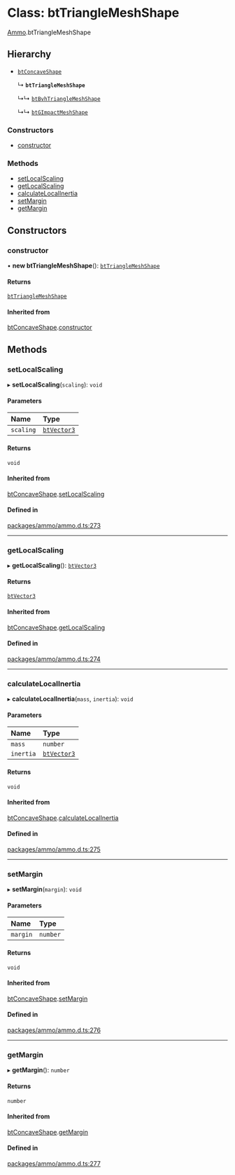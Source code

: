 # Class: btTriangleMeshShape

[Ammo](../modules/Ammo.md).btTriangleMeshShape

## Hierarchy

- [`btConcaveShape`](Ammo.btConcaveShape.md)

  ↳ **`btTriangleMeshShape`**

  ↳↳ [`btBvhTriangleMeshShape`](Ammo.btBvhTriangleMeshShape.md)

  ↳↳ [`btGImpactMeshShape`](Ammo.btGImpactMeshShape.md)

### Constructors

- [constructor](Ammo.btTriangleMeshShape.md#constructor)

### Methods

- [setLocalScaling](Ammo.btTriangleMeshShape.md#setlocalscaling)
- [getLocalScaling](Ammo.btTriangleMeshShape.md#getlocalscaling)
- [calculateLocalInertia](Ammo.btTriangleMeshShape.md#calculatelocalinertia)
- [setMargin](Ammo.btTriangleMeshShape.md#setmargin)
- [getMargin](Ammo.btTriangleMeshShape.md#getmargin)

## Constructors

### constructor

• **new btTriangleMeshShape**(): [`btTriangleMeshShape`](Ammo.btTriangleMeshShape.md)

#### Returns

[`btTriangleMeshShape`](Ammo.btTriangleMeshShape.md)

#### Inherited from

[btConcaveShape](Ammo.btConcaveShape.md).[constructor](Ammo.btConcaveShape.md#constructor)

## Methods

### setLocalScaling

▸ **setLocalScaling**(`scaling`): `void`

#### Parameters

| Name | Type |
| :------ | :------ |
| `scaling` | [`btVector3`](Ammo.btVector3.md) |

#### Returns

`void`

#### Inherited from

[btConcaveShape](Ammo.btConcaveShape.md).[setLocalScaling](Ammo.btConcaveShape.md#setlocalscaling)

#### Defined in

[packages/ammo/ammo.d.ts:273](https://github.com/Orillusion/orillusion/blob/main/packages/ammo/ammo.d.ts#L273)

___

### getLocalScaling

▸ **getLocalScaling**(): [`btVector3`](Ammo.btVector3.md)

#### Returns

[`btVector3`](Ammo.btVector3.md)

#### Inherited from

[btConcaveShape](Ammo.btConcaveShape.md).[getLocalScaling](Ammo.btConcaveShape.md#getlocalscaling)

#### Defined in

[packages/ammo/ammo.d.ts:274](https://github.com/Orillusion/orillusion/blob/main/packages/ammo/ammo.d.ts#L274)

___

### calculateLocalInertia

▸ **calculateLocalInertia**(`mass`, `inertia`): `void`

#### Parameters

| Name | Type |
| :------ | :------ |
| `mass` | `number` |
| `inertia` | [`btVector3`](Ammo.btVector3.md) |

#### Returns

`void`

#### Inherited from

[btConcaveShape](Ammo.btConcaveShape.md).[calculateLocalInertia](Ammo.btConcaveShape.md#calculatelocalinertia)

#### Defined in

[packages/ammo/ammo.d.ts:275](https://github.com/Orillusion/orillusion/blob/main/packages/ammo/ammo.d.ts#L275)

___

### setMargin

▸ **setMargin**(`margin`): `void`

#### Parameters

| Name | Type |
| :------ | :------ |
| `margin` | `number` |

#### Returns

`void`

#### Inherited from

[btConcaveShape](Ammo.btConcaveShape.md).[setMargin](Ammo.btConcaveShape.md#setmargin)

#### Defined in

[packages/ammo/ammo.d.ts:276](https://github.com/Orillusion/orillusion/blob/main/packages/ammo/ammo.d.ts#L276)

___

### getMargin

▸ **getMargin**(): `number`

#### Returns

`number`

#### Inherited from

[btConcaveShape](Ammo.btConcaveShape.md).[getMargin](Ammo.btConcaveShape.md#getmargin)

#### Defined in

[packages/ammo/ammo.d.ts:277](https://github.com/Orillusion/orillusion/blob/main/packages/ammo/ammo.d.ts#L277)
